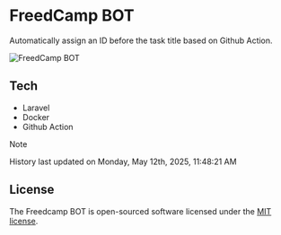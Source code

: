 # FreedCamp BOT

Automatically assign an ID before the task title based on Github Action.

![FreedCamp BOT](https://repository-images.githubusercontent.com/737932867/7d34798b-2680-471c-b089-a78a718d3d6a)

## Tech

- Laravel
- Docker
- Github Action

> [!NOTE]  
> History last updated on Monday, May 12th, 2025, 11:48:21 AM

## License

The Freedcamp BOT is open-sourced software licensed under the [MIT license](https://opensource.org/licenses/MIT).
